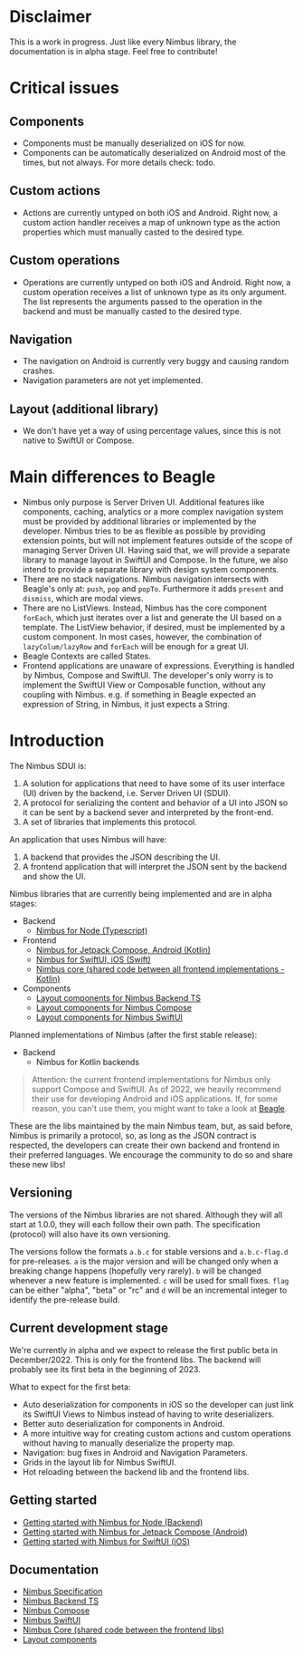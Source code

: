 # Disclaimer
This is a work in progress. Just like every Nimbus library, the documentation is in alpha stage. Feel free to contribute!

# Critical issues
## Components
- Components must be manually deserialized on iOS for now.
- Components can be automatically deserialized on Android most of the times, but not always. For more details check: todo.
## Custom actions
- Actions are currently untyped on both iOS and Android. Right now, a custom action handler receives a map of unknown type as the action properties 
which must manually casted to the desired type.
## Custom operations
- Operations are currently untyped on both iOS and Android. Right now, a custom operation receives a list of unknown type as its only argument. The
list represents the arguments passed to the operation in the backend and must be manually casted to the desired type.
## Navigation
- The navigation on Android is currently very buggy and causing random crashes.
- Navigation parameters are not yet implemented.
## Layout (additional library)
- We don't have yet a way of using percentage values, since this is not native to SwiftUI or Compose.

# Main differences to Beagle
- Nimbus only purpose is Server Driven UI. Additional features like components, caching, analytics or a more complex navigation system must be
provided by additional libraries or implemented by the developer. Nimbus tries to be as flexible as possible by providing extension points, but will
not implement features outside of the scope of managing Server Driven UI. Having said that, we will provide a separate library to manage layout in
SwiftUI and Compose. In the future, we also intend to provide a separate library with design system components.
- There are no stack navigations. Nimbus navigation intersects with Beagle's only at: `push`, `pop` and `popTo`. Furthermore it adds `present` and
`dismiss`, which are modal views.
- There are no ListViews. Instead, Nimbus has the core component `forEach`, which just iterates over a list and generate the UI based on a template.
The ListView behavior, if desired, must be implemented by a custom component. In most cases, however, the combination of `lazyColum/lazyRow` and
`forEach` will be enough for a great UI.
- Beagle Contexts are called States. 
- Frontend applications are unaware of expressions. Everything is handled by Nimbus, Compose and SwiftUI. The developer's only worry is to implement
the SwiftUI View or Composable function, without any coupling with Nimbus. e.g. if something in Beagle expected an expression of String, in Nimbus, it
just expects a String.

# Introduction
The Nimbus SDUI is:

1. A solution for applications that need to have some of its user interface (UI) driven by the backend, i.e. Server Driven UI (SDUI).
1. A protocol for serializing the content and behavior of a UI into JSON so it can be sent by a backend sever and interpreted by the front-end.
1. A set of libraries that implements this protocol.

An application that uses Nimbus will have:
1. A backend that provides the JSON describing the UI.
1. A frontend application that will interpret the JSON sent by the backend and show the UI.

Nimbus libraries that are currently being implemented and are in alpha stages:
- Backend
  - [Nimbus for Node (Typescript)](https://github.com/ZupIT/nimbus-backend-ts)
- Frontend
  - [Nimbus for Jetpack Compose, Android (Kotlin)](https://github.com/ZupIT/nimbus-compose)
  - [Nimbus for SwiftUI, iOS (Swift)](https://github.com/ZupIT/nimbus-swiftui)
  - [Nimbus core (shared code between all frontend implementations - Kotlin)](https://github.com/ZupIT/nimbus-core)
- Components
  - [Layout components for Nimbus Backend TS](https://github.com/ZupIT/nimbus-backend-ts/tree/main/layout)
  - [Layout components for Nimbus Compose](https://github.com/ZupIT/nimbus-layout-compose)
  - [Layout components for Nimbus SwiftUI](https://github.com/ZupIT/nimbus-layout-swiftui)

Planned implementations of Nimbus (after the first stable release):
- Backend
  - Nimbus for Kotlin backends

> Attention: the current frontend implementations for Nimbus only support Compose and SwiftUI. As of 2022, we heavily recommend their use for
developing Android and iOS applications. If, for some reason, you can't use them, you might want to take a look at
[Beagle](https://github.com/ZupIT/beagle).

These are the libs maintained by the main Nimbus team, but, as said before, Nimbus is primarily a protocol, so, as long as the JSON contract is
respected, the developers can create their own backend and frontend in their preferred languages. We encourage the community to do so and share these
new libs!

## Versioning
The versions of the Nimbus libraries are not shared. Although they will all start at 1.0.0, they will each follow their own path. The specification
(protocol) will also have its own versioning.

The versions follow the formats `a.b.c` for stable versions and `a.b.c-flag.d` for pre-releases. `a` is the major version and will be changed only
when a breaking change happens (hopefully very rarely). `b` will be changed whenever a new feature is implemented. `c` will be used for small fixes.
`flag` can be either "alpha", "beta" or "rc" and `d` will be an incremental integer to identify the pre-release build.

## Current development stage
We're currently in alpha and we expect to release the first public beta in December/2022. This is only for the frontend libs. The backend will
probably see its first beta in the beginning of 2023.

What to expect for the first beta:
- Auto deserialization for components in iOS so the developer can just link its SwiftUI Views to Nimbus instead of having to write deserializers.
- Better auto deserialization for components in Android.
- A more intuitive way for creating custom actions and custom operations without having to manually deserialize the property map.
- Navigation: bug fixes in Android and Navigation Parameters.
- Grids in the layout lib for Nimbus SwiftUI.
- Hot reloading between the backend lib and the frontend libs.

## Getting started
- [Getting started with Nimbus for Node (Backend)](backend-ts/getting-started.md)
- [Getting started with Nimbus for Jetpack Compose (Android)](compose/getting-started.md)
- [Getting started with Nimbus for SwiftUI (iOS)](swiftui/getting-started.md)

## Documentation
- [Nimbus Specification](specification/index.md)
- [Nimbus Backend TS](backend-ts/index.md)
- [Nimbus Compose](compose/index.md)
- [Nimbus SwiftUI](swiftui/index.md)
- [Nimbus Core (shared code between the frontend libs)](core/index.md)
- [Layout components](layout/index.md)

